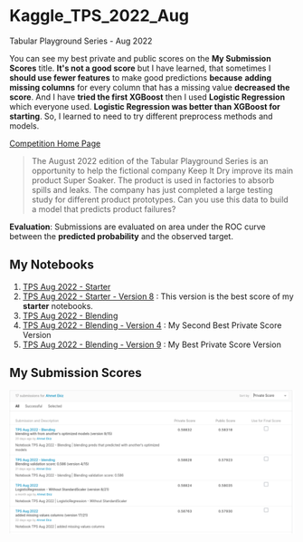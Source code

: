 # Kaggle_TPS_2022_Aug
Tabular Playground Series - Aug 2022

You can see my best private and public scores on the **My Submission Scores** title. **It's not a good score** but I have learned, that sometimes I **should use fewer features** to make good predictions **because** **adding missing columns** for every column that has a missing value **decreased the score**. And I have **tried the first XGBoost** then I used **Logistic Regression** which everyone used. **Logistic Regression was better than XGBoost for starting**. So, I learned to need to try different preprocess methods and models. 

[Competition Home Page](https://www.kaggle.com/competitions/tabular-playground-series-aug-2022)

>The August 2022 edition of the Tabular Playground Series is an opportunity to help the fictional company Keep It Dry improve its main product Super Soaker. The product is used in factories to absorb spills and leaks.
>The company has just completed a large testing study for different product prototypes. Can you use this data to build a model that predicts product failures?

**Evaluation**: Submissions are evaluated on area under the ROC curve between the **predicted probability** and the observed target.



## My Notebooks

1. [TPS Aug 2022 - Starter](https://github.com/AhmetEkiz/Kaggle_TPS_2022_Aug/blob/main/tps-aug-2022-starter.ipynb)
1. [TPS Aug 2022 - Starter - Version 8](https://github.com/AhmetEkiz/Kaggle_TPS_2022_Aug/blob/main/tps-aug-2022-starter-version-8.ipynb) : This version is the best score of my **starter** notebooks.
1. [TPS Aug 2022 - Blending](https://github.com/AhmetEkiz/Kaggle_TPS_2022_Aug/blob/main/tps-aug-2022-blending.ipynb)
1. [TPS Aug 2022 - Blending - Version 4](https://github.com/AhmetEkiz/Kaggle_TPS_2022_Aug/blob/main/tps-aug-2022-blending-version-4.ipynb) : My Second Best Private Score Version
1. [TPS Aug 2022 - Blending - Version 9](https://github.com/AhmetEkiz/Kaggle_TPS_2022_Aug/blob/main/tps-aug-2022-blending-version-9.ipynb) : My Best Private Score Version

## My Submission Scores

![my_submission_scores](./img/my_submission_scores.png)

